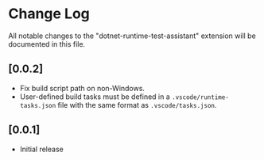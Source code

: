# Change Log

All notable changes to the "dotnet-runtime-test-assistant" extension will be documented in this file.

## [0.0.2]

- Fix build script path on non-Windows.
- User-defined build tasks must be defined in a `.vscode/runtime-tasks.json` file with the same format as `.vscode/tasks.json`.

## [0.0.1]

- Initial release

